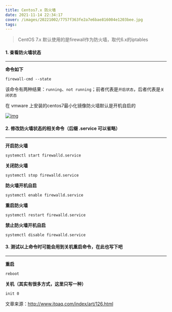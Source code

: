 ```yaml
---
title: Centos7.x 防火墙
date: 2021-11-14 22:34:17
cover: /images/20221002/7757f363fe2a7e6bae816004e1203bee.jpg
tags:
---
```


> CentOS 7.x 默认使用的是firewall作为防火墙，取代6.x的iptables

#### 1. 查看防火墙状态

------

**命令如下**

```
firewall-cmd --state
```

<!-- more -->

该命令有两种结果：`running`、`not running`；前者代表是`开启状态`，后者代表是`关闭状态`

在 vmware 上安装的centos7最小化镜像防火墙默认是开机自启的

[![img](https://img.itqaq.com/art/content/028e377d019bac9774c07fecd426191f.png)](https://img.itqaq.com/art/content/028e377d019bac9774c07fecd426191f.png)

#### 2. 修改防火墙状态的相关命令（后缀 .service 可以省略）

------

**开启防火墙**

```
systemctl start firewalld.service
```

**关闭防火墙**

```
systemctl stop firewalld.service
```

**防火墙开机自启**

```
systemctl enable firewalld.service
```

**重启防火墙**

```
systemctl restart firewalld.service
```

**禁止防火墙开机自启**

```
systemctl disable firewalld.service
```

#### 3. 测试以上命令时可能会用到关机重启命令，在此也写下吧

------

**重启**

```
reboot
```

**关机（其实有很多方式，这里只写一种）**

```
init 0
```

文章来源：http://www.itqaq.com/index/art/126.html